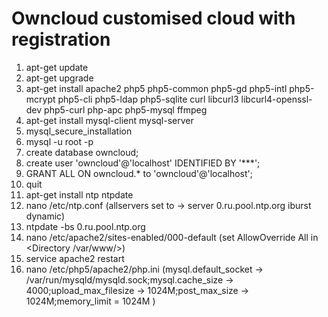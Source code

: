Owncloud customised cloud with registration
========

1. apt-get update
2. apt-get upgrade
3. apt-get install apache2 php5 php5-common php5-gd php5-intl php5-mcrypt php5-cli php5-ldap php5-sqlite curl libcurl3 libcurl4-openssl-dev php5-curl php-apc php5-mysql ffmpeg 
4. apt-get install mysql-client mysql-server
5. mysql_secure_installation  
6.  mysql -u root -p 
7.  create database owncloud;
8.  create user 'owncloud'@'localhost' IDENTIFIED BY '***';
9.  GRANT ALL ON owncloud.* to 'owncloud'@'localhost'; 
10. quit 
11. apt-get install ntp ntpdate  
12. nano /etc/ntp.conf (allservers set to -> server 0.ru.pool.ntp.org iburst dynamic)
13. ntpdate -bs 0.ru.pool.ntp.org 
14. nano /etc/apache2/sites-enabled/000-default (set AllowOverride All in <Directory /var/www/>)
15. service apache2 restart 
16. nano /etc/php5/apache2/php.ini (mysql.default_socket -> /var/run/mysqld/mysqld.sock;mysql.cache_size -> 4000;upload_max_filesize -> 1024M;post_max_size -> 1024M;memory_limit = 1024M  )
